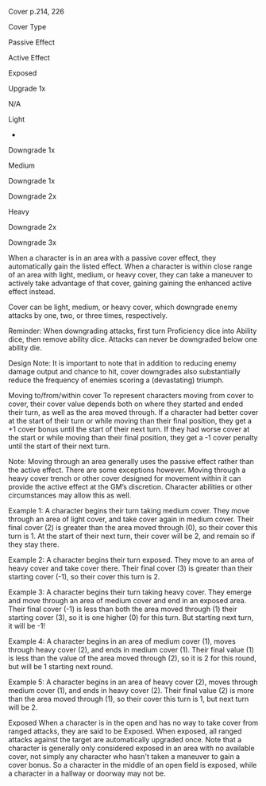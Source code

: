 Cover p.214, 226

Cover Type

Passive Effect

Active Effect

Exposed

Upgrade 1x

N/A

Light

-

Downgrade 1x

Medium

Downgrade 1x

Downgrade 2x

Heavy

Downgrade 2x

Downgrade 3x

When a character is in an area with a passive cover effect, they automatically gain the listed effect. When a character is within close range of an area with light, medium, or heavy cover, they can take a maneuver to actively take advantage of that cover, gaining gaining the enhanced active effect instead.

Cover can be light, medium, or heavy cover, which downgrade enemy attacks by one, two, or three times, respectively.

Reminder: When downgrading attacks, first turn Proficiency dice into Ability dice, then remove ability dice. Attacks can never be downgraded below one ability die.

Design Note: It is important to note that in addition to reducing enemy damage output and chance to hit, cover downgrades also substantially reduce the frequency of enemies scoring a (devastating) triumph.

Moving to/from/within cover
To represent characters moving from cover to cover, their cover value depends both on where they started and ended their turn, as well as the area moved through. If a character had better cover at the start of their turn or while moving than their final position, they get a +1 cover bonus until the start of their next turn. If they had worse cover at the start or while moving than their final position, they get a -1 cover penalty until the start of their next turn.

Note: Moving through an area generally uses the passive effect rather than the active effect. There are some exceptions however. Moving through a heavy cover trench or other cover designed for movement within it can provide the active effect at the GM’s discretion. Character abilities or other circumstances may allow this as well.

Example 1: A character begins their turn taking medium cover. They move through an area of light cover, and take cover again in medium cover. Their final cover (2) is greater than the area moved through (0), so their cover this turn is 1. At the start of their next turn, their cover will be 2, and remain so if they stay there.

Example 2: A character begins their turn exposed. They move to an area of heavy cover and take cover there. Their final cover (3) is greater than their starting cover (-1), so their cover this turn is 2.

Example 3: A character begins their turn taking heavy cover. They emerge and move through an area of medium cover and end in an exposed area. Their final cover (-1) is less than both the area moved through (1) their starting cover (3), so it is one higher (0) for this turn. But starting next turn, it will be -1!

Example 4: A character begins in an area of medium cover (1), moves through heavy cover (2), and ends in medium cover (1). Their final value (1) is less than the value of the area moved through (2), so it is 2 for this round, but will be 1 starting next round.

Example 5: A character begins in an area of heavy cover (2), moves through medium cover (1), and ends in heavy cover (2). Their final value (2) is more than the area moved through (1), so their cover this turn is 1, but next turn will be 2.

Exposed
When a character is in the open and has no way to take cover from ranged attacks, they are said to be Exposed. When exposed, all ranged attacks against the target are automatically upgraded once. Note that a character is generally only considered exposed in an area with no available cover, not simply any character who hasn't taken a maneuver to gain a cover bonus. So a character in the middle of an open field is exposed, while a character in a hallway or doorway may not be.
